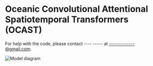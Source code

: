 # Oceanic Convolutional Attentional Spatiotemporal Transformers (OCAST)
For help with the code, please contact ---- ----- at -------------@gmail.com.

![Model diagram](https://github.com/Owen-Jiang/OCAST/blob/main/model.png?raw=true)

